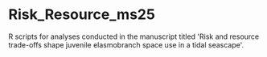 # Risk_Resource_ms25
R scripts for analyses conducted in the manuscript titled 'Risk and resource trade-offs shape juvenile elasmobranch space use in a tidal seascape'.
